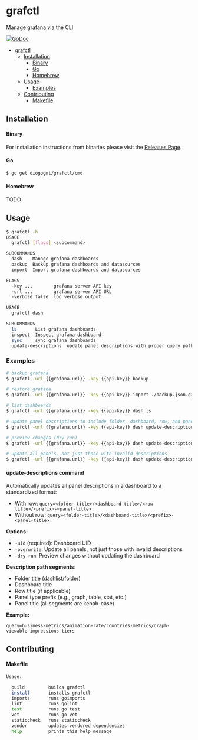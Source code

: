 # grafctl
Manage grafana via the CLI

[![GoDoc](https://img.shields.io/badge/godoc-reference-5272B4.svg?style=for-the-badge)](https://godoc.org/github.com/diogogmt/grafctl)


- [grafctl](#grafctl)
  - [Installation](#installation)
      - [Binary](#binary)
      - [Go](#go)
      - [Homebrew](#homebrew)
  - [Usage](#usage)
    - [Examples](#examples)
  - [Contributing](#contributing)
      - [Makefile](#makefile)

## Installation

#### Binary

For installation instructions from binaries please visit the [Releases Page](https://diogogmt/grafctl/releases).

#### Go

```bash
$ go get diogogmt/grafctl/cmd
```

#### Homebrew

TODO

## Usage

```bash
$ grafctl -h
USAGE
  grafctl [flags] <subcommand>

SUBCOMMANDS
  dash    Manage grafana dashboards
  backup  Backup grafana dashboards and datasources
  import  Import grafana dashboards and datasources

FLAGS
  -key ...        grafana server API key
  -url ...        grafana server API URL
  -verbose false  log verbose output
```

```bash
USAGE
  grafctl dash

SUBCOMMANDS
  ls       List grafana dashboards
  inspect  Inspect grafana dashboard
  sync     sync grafana dashboards
  update-descriptions  update panel descriptions with proper query paths
```

### Examples

```bash
# backup grafana
$ grafctl -url {{grafana.url}} -key {{api-key}} backup

# restore grafana
$ grafctl -url {{grafana.url}} -key {{api-key}} import ./backup.json.gz

# list dashboards
$ grafctl -url {{grafana.url}} -key {{api-key}} dash ls

# update panel descriptions to include folder, dashboard, row, and panel info
$ grafctl -url {{grafana.url}} -key {{api-key}} dash update-descriptions -uid {{dashboard-uid}}

# preview changes (dry run)
$ grafctl -url {{grafana.url}} -key {{api-key}} dash update-descriptions -uid {{dashboard-uid}} -dry-run

# update all panels, not just those with invalid descriptions
$ grafctl -url {{grafana.url}} -key {{api-key}} dash update-descriptions -uid {{dashboard-uid}} -overwrite
```

#### update-descriptions command

Automatically updates all panel descriptions in a dashboard to a standardized format:

- With row: `query=<folder-title>/<dashboard-title>/<row-title>/<prefix>-<panel-title>`
- Without row: `query=<folder-title>/<dashboard-title>/<prefix>-<panel-title>`

**Options:**
- `-uid` (required): Dashboard UID
- `-overwrite`: Update all panels, not just those with invalid descriptions
- `-dry-run`: Preview changes without updating the dashboard

**Description path segments:**
- Folder title (dashlist/folder)
- Dashboard title
- Row title (if applicable)
- Panel type prefix (e.g., graph, table, stat, etc.)
- Panel title (all segments are kebab-case)

**Example:**
```
query=business-metrics/animation-rate/countries-metrics/graph-viewable-impressions-tiers
```

## Contributing

#### Makefile

```bash
Usage:

  build         builds grafctl
  install       installs grafctl
  imports       runs goimports
  lint          runs golint
  test          runs go test
  vet           runs go vet
  staticcheck   runs staticcheck
  vendor        updates vendored dependencies
  help          prints this help message
```